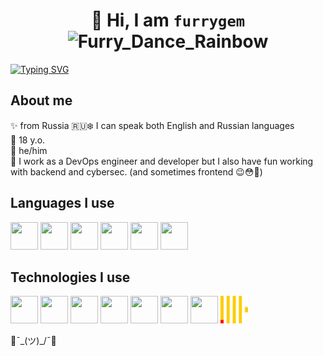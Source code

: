 # <h1 align="center" justify-content="center"> 👋 Hi, I am `furrygem`  <img src="https://emoji.gg/assets/emoji/1586-furry-dance-rainbow.gif" height="50px" alt="Furry_Dance_Rainbow" justify-self="center"></h1>
[![Typing SVG](http://readme-typing-svg.herokuapp.com?color=%23777777&vCenter=true&height=60&lines=DevOps;Backend;Networking)](https://git.io/typing-svg)
## About me

✨ from Russia 🇷🇺❄️ I can speak both English and Russian languages \
🎉 18 y.o.\
💙 he/him\
💭 I work as a DevOps engineer and developer but I also have fun working with backend and cybersec. (and sometimes frontend 😉😳🦄)
## Languages I use
<p align="left"> 
  <a target="_blank" href="https://python.org/" target="_blank"><img src="https://img.icons8.com/color/96/000000/python--v1.png" width="44" height="44"></a>
  <a target="_blank" href="https://go.dev/" target="_blank"><img src="https://img.icons8.com/color/96/000000/golang.png" width="44" height="44"></a>
  <a target="_blank" href="http://open-std.org/JTC1/SC22/WG14/" target="_blank"><img src="https://img.icons8.com/color/452/c-programming.png" width="44" height="44"></a>
  <a target="_blank" href="https://javascript.com/" target="_blank"><img src="https://img.icons8.com/color/96/000000/javascript--v1.png" width="44" height="44"></a>
  <a target="_blank" href="https://nodejs.org/" target="_blank"><img src="https://img.icons8.com/color/96/000000/nodejs.png" width="44" height="44"></a>
  <a target="_blank" href="https://rust-lang.org" target="_blank"><img src="https://raw.githubusercontent.com/rust-lang/rust-artwork/master/logo/rust-logo-64x64.png" width="44" height="44"></a>
</p>

## Technologies I use
<p align="left"> 
  <a target="_blank" href="https://nginx.com/"><img src="https://img.icons8.com/color/96/000000/nginx.png" width="44" height="44"\></a>
  <a target="_blank" href="https://docker.com/"><img src="https://img.icons8.com/color/96/000000/docker.png" width="44" height="44"\></a>
  <a target="_blank" href="https://linux.org/"><img src="https://img.icons8.com/color/96/000000/linux--v1.png" width="44" height="44"\></a>
  <a target="_blank" href="https://postgresql.org/"><img src="https://img.icons8.com/color/96/000000/postgreesql.png" width="44" height="44"\></a>
  <a target="_blank" href="https://mongodb.com/"><img src="https://img.icons8.com/color/96/000000/mongodb.png" width="44" height="44"\></a>
  <a target="_blank" href="https://kubernetes.io/"><img src="https://img.icons8.com/color/96/000000/kubernetes.png" width="44" height="44"/></a>
  <a target="_blank" href="https://saltproject.io/"><img src="https://gitlab.com/saltstack/open/salt-branding-guide/-/raw/master/logos/SaltProject_Logomark_black.png" width="44" height="44"/></a>
  <a target="_blank" href="https://clickhouse.yandex"><img src="https://raw.githubusercontent.com/ClickHouse/clickhouse-presentations/master/images/logo-180x180.png" width="44" height="44"/></a>
</p>

🦊¯\_(ツ)_/¯🦊

